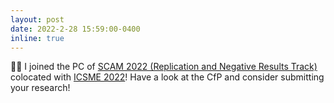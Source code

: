 ```yaml
---
layout: post
date: 2022-2-28 15:59:00-0400
inline: true
---
```


:man_technologist: I joined the PC of [SCAM 2022 (Replication and Negative Results Track)](http://www.ieee-scam.org/2022/#pc) colocated with [ICSME 2022](https://cyprusconferences.org/icsme2022/)! Have a look at the CfP and consider submitting your research!